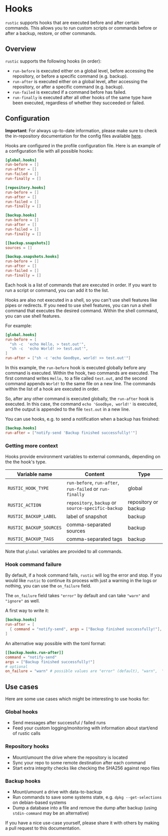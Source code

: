 # Hooks

`rustic` supports hooks that are executed before and after certain commands.
This allows you to run custom scripts or commands before or after a backup,
restore, or other commands.

## Overview

`rustic` supports the following hooks (in order):

- `run-before` is executed either on a global level, before accessing the
  repository, or before a specific command (e.g. backup).
- `run-after` is executed either on a global level, after accessing the
  repository, or after a specific command (e.g. backup).
- `run-failed` is executed if a command before has failed.
- `run-finally` is executed after all other hooks of the same type have been
  executed, regardless of whether they succeeded or failed.

## Configuration

**Important**: For always up-to-date information, please make sure to check the
in-repository documentation for the config files available
[here](https://github.com/rustic-rs/rustic/blob/main/config/README.md).

Hooks are configured in the profile configuration file. Here is an example of a
configuration file with all possible hooks:

```toml
[global.hooks]
run-before = []
run-after = []
run-failed = []
run-finally = []

[repository.hooks]
run-before = []
run-after = []
run-failed = []
run-finally = []

[backup.hooks]
run-before = []
run-after = []
run-failed = []
run-finally = []

[[backup.snapshots]]
sources = []

[backup.snapshots.hooks]
run-before = []
run-after = []
run-failed = []
run-finally = []
```

Each hook is a list of commands that are executed in order. If you want to run a
script or command, you can add it to the list.

Hooks are also not executed in a shell, so you can't use shell features like
pipes or redirects. If you need to use shell features, you can run a shell
command that executes the desired command. Within the shell command, you can use
shell features.

For example:

```toml
[global.hooks]
run-before = [
  "sh -c  'echo Hello, > test.out'",
  "sh -c  'echo World! >> test.out'",
]
run-after = ["sh -c 'echo Goodbye, world! >> test.out'"]
```

In this example, the `run-before` hook is executed globally before any command
is executed. Within the hook, two commands are executed. The first command
writes `Hello,` to a file called `test.out`, and the second command appends
`World!` to the same file on a new line. The commands within the list of a hook
are executed in order.

So, after any other command is executed globally, the `run-after` hook is
executed. In this case, the command `echo 'Goodbye, world!'` is executed, and
the output is appended to the file `test.out` in a new line.

You can use hooks, e.g. to send a notification when a backup has finished:

```toml
[backup.hooks]
run-after = ["notify-send 'Backup finished successfully!'"]
```

### Getting more context

Hooks provide environment variables to external commands, depending on the the
hook's type.

| Variable name           | Content                                                  | Type                 |
| ----------------------- | -------------------------------------------------------- | -------------------- |
| `RUSTIC_HOOK_TYPE`      | `run-before`, `run-after`, `run-failed` or `run-finally` | global               |
| `RUSTIC_ACTION`         | `repository`, `backup` or `source-specific-backup`       | repository or backup |
| `RUSTIC_BACKUP_LABEL`   | label of snapshot                                        | backup               |
| `RUSTIC_BACKUP_SOURCES` | comma-separated sources                                  | backup               |
| `RUSTIC_BACKUP_TAGS`    | comma-separated tags                                     | backup               |

Note that `global` variables are provided to all commands.

### Hook command failure

By default, if a hook command fails, `rustic` will log the error and stop. If
you would like `rustic` to continue its process with just a warning in the logs
or nothing, you can use the `on_failure` field.

The `on_failure` field takes `"error"` by default and can take `"warn"` and
`"ignore"` as well.

A first way to write it:

```toml
[backup.hooks]
run-after = [
  { command = "notify-send", args = ["Backup finished successfully!"], on_failure = "warn" },
]
```

An alternative way possible with the toml format:

```toml
[[backup.hooks.run-after]]
command = "notify-send"
args = ["Backup finished successfully!"]
# optional
on_failure = "warn" # possible values are "error" (default), "warn",  "ignore"
```

## Use cases

Here are some use cases which might be interesting to use hooks for:

### Global hooks

- Send messages after successful / failed runs
- Feed your custom logging/monitoring with information about start/end of rustic
  calls

### Repository hooks

- Mount/umount the drive where the repository is located
- Sync your repo to some remote destination after each command
- Start extra integrity checks like checking the SHA256 against repo files

### Backup hooks

- Mount/umount a drive with data-to-backup
- Run commands to save some systems state, e.g. `dpkg --get-selections` on
  debian-based systems
- Dump a database into a file and remove the dump after backup (using
  `stdin-command` may be an alternative)

If you have a nice use-case yourself, please share it with others by making a
pull request to this documentation.
